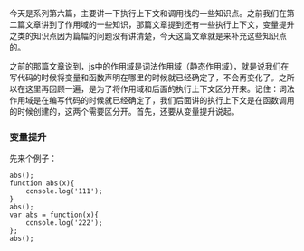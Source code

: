 今天是系列第六篇，主要讲一下执行上下文和调用栈的一些知识点。之前我们在第二篇文章讲到了作用域的一些知识，那篇文章提到还有一些执行上下文，变量提升之类的知识点因为篇幅的问题没有讲清楚，今天这篇文章就是来补充这些知识点的。


之前的那篇文章说到，js中的作用域是词法作用域（静态作用域），就是说我们在写代码的时候将变量和函数声明在哪里的时候就已经确定了，不会再变化了。之所以在这里再回顾一遍，是为了将作用域和后面的执行上下文区分开来。记住：词法作用域是在编写代码的时候就已经确定了，我们后面讲的执行上下文是在函数调用的时候创建的，这两个需要区分开。首先，还要从变量提升说起。


### 变量提升
先来个例子：
```
abs();
function abs(x){
    console.log('111');
}
abs();
var abs = function(x){
    console.log('222');
};
abs();
```
